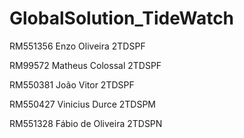 # GlobalSolution_TideWatch

RM551356 Enzo Oliveira 2TDSPF

RM99572 Matheus Colossal 2TDSPF

RM550381 João Vitor 2TDSPF

RM550427 Vinicius Durce 2TDSPM

RM551328 Fábio de Oliveira 2TDSPN
